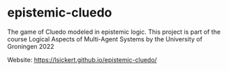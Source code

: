 # epistemic-cluedo
The game of Cluedo modeled in epistemic logic. This project is part of the course Logical Aspects of Multi-Agent Systems by the University of Groningen 2022

Website:
https://lsickert.github.io/epistemic-cluedo/

